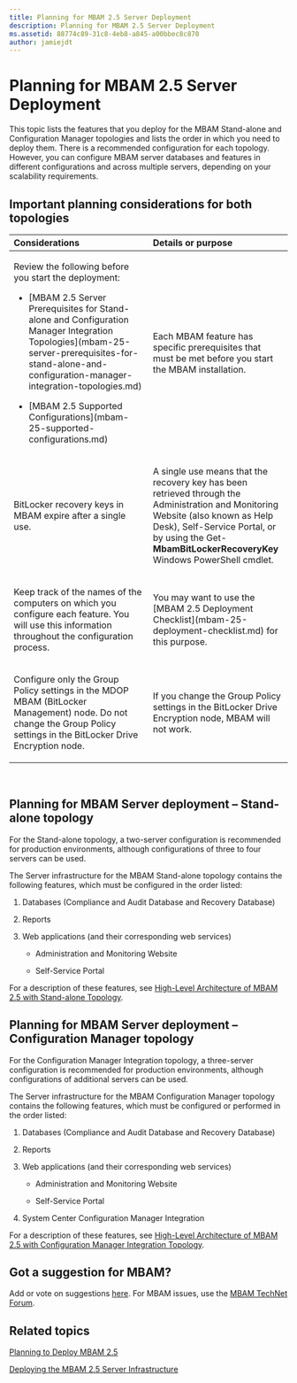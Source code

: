 ```yaml
---
title: Planning for MBAM 2.5 Server Deployment
description: Planning for MBAM 2.5 Server Deployment
ms.assetid: 88774c89-31c8-4eb8-a845-a00bbec8c870
author: jamiejdt
---
```


# Planning for MBAM 2.5 Server Deployment


This topic lists the features that you deploy for the MBAM Stand-alone and Configuration Manager topologies and lists the order in which you need to deploy them. There is a recommended configuration for each topology. However, you can configure MBAM server databases and features in different configurations and across multiple servers, depending on your scalability requirements.

## Important planning considerations for both topologies


<table>
<colgroup>
<col width="50%" />
<col width="50%" />
</colgroup>
<thead>
<tr class="header">
<th align="left">Considerations</th>
<th align="left">Details or purpose</th>
</tr>
</thead>
<tbody>
<tr class="odd">
<td align="left"><p>Review the following before you start the deployment:</p>
<ul>
<li><p>[MBAM 2.5 Server Prerequisites for Stand-alone and Configuration Manager Integration Topologies](mbam-25-server-prerequisites-for-stand-alone-and-configuration-manager-integration-topologies.md)</p></li>
<li><p>[MBAM 2.5 Supported Configurations](mbam-25-supported-configurations.md)</p></li>
</ul></td>
<td align="left"><p>Each MBAM feature has specific prerequisites that must be met before you start the MBAM installation.</p></td>
</tr>
<tr class="even">
<td align="left"><p>BitLocker recovery keys in MBAM expire after a single use.</p></td>
<td align="left"><p>A single use means that the recovery key has been retrieved through the Administration and Monitoring Website (also known as Help Desk), Self-Service Portal, or by using the Get-<strong>MbamBitLockerRecoveryKey</strong> Windows PowerShell cmdlet.</p></td>
</tr>
<tr class="odd">
<td align="left"><p>Keep track of the names of the computers on which you configure each feature. You will use this information throughout the configuration process.</p></td>
<td align="left"><p>You may want to use the [MBAM 2.5 Deployment Checklist](mbam-25-deployment-checklist.md) for this purpose.</p></td>
</tr>
<tr class="even">
<td align="left"><p>Configure only the Group Policy settings in the MDOP MBAM (BitLocker Management) node. Do not change the Group Policy settings in the BitLocker Drive Encryption node.</p></td>
<td align="left"><p>If you change the Group Policy settings in the BitLocker Drive Encryption node, MBAM will not work.</p></td>
</tr>
</tbody>
</table>

 

## <a href="" id="planning-for-mbam-server-deployment---stand-alone-topology"></a>Planning for MBAM Server deployment – Stand-alone topology


For the Stand-alone topology, a two-server configuration is recommended for production environments, although configurations of three to four servers can be used.

The Server infrastructure for the MBAM Stand-alone topology contains the following features, which must be configured in the order listed:

1.  Databases (Compliance and Audit Database and Recovery Database)

2.  Reports

3.  Web applications (and their corresponding web services)

    -   Administration and Monitoring Website

    -   Self-Service Portal

For a description of these features, see [High-Level Architecture of MBAM 2.5 with Stand-alone Topology](high-level-architecture-of-mbam-25-with-stand-alone-topology.md).

## <a href="" id="planning-for-mbam-server-deployment---configuration-manager-topology"></a>Planning for MBAM Server deployment – Configuration Manager topology


For the Configuration Manager Integration topology, a three-server configuration is recommended for production environments, although configurations of additional servers can be used.

The Server infrastructure for the MBAM Configuration Manager topology contains the following features, which must be configured or performed in the order listed:

1.  Databases (Compliance and Audit Database and Recovery Database)

2.  Reports

3.  Web applications (and their corresponding web services)

    -   Administration and Monitoring Website

    -   Self-Service Portal

4.  System Center Configuration Manager Integration

For a description of these features, see [High-Level Architecture of MBAM 2.5 with Configuration Manager Integration Topology](high-level-architecture-of-mbam-25-with-configuration-manager-integration-topology.md).

## Got a suggestion for MBAM?


Add or vote on suggestions [here](http://mbam.uservoice.com/forums/268571-microsoft-bitlocker-administration-and-monitoring). For MBAM issues, use the [MBAM TechNet Forum](https://social.technet.microsoft.com/Forums/home?forum=mdopmbam).

## Related topics


[Planning to Deploy MBAM 2.5](planning-to-deploy-mbam-25.md)

[Deploying the MBAM 2.5 Server Infrastructure](deploying-the-mbam-25-server-infrastructure.md)

 

 






